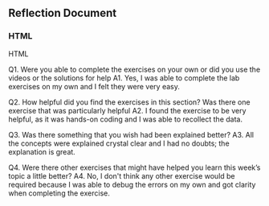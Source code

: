 ## Reflection Document

### HTML

HTML

Q1. Were you able to complete the exercises on your own or did you use the
videos or the solutions for help
A1. Yes, I was able to complete the lab exercises on my own and I felt they were very easy.

Q2. How helpful did you find the exercises in this section? Was there one
exercise that was particularly helpful
A2. I found the exercise to be very helpful, as it was hands-on coding and I was able to recollect the data.

Q3. Was there something that you wish had been explained better?
A3. All the concepts were explained crystal clear and I had no doubts; the explanation is great.

Q4. Were there other exercises that might have helped you learn this week’s
topic a little better?
A4. No, I don't think any other exercise would be required because I was able to debug the errors on my own and got clarity when completing the exercise.
